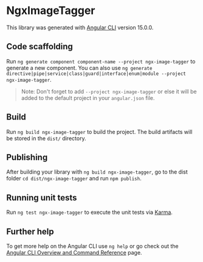 # NgxImageTagger

This library was generated with [Angular CLI](https://github.com/angular/angular-cli) version 15.0.0.

## Code scaffolding

Run `ng generate component component-name --project ngx-image-tagger` to generate a new component. You can also use `ng generate directive|pipe|service|class|guard|interface|enum|module --project ngx-image-tagger`.
> Note: Don't forget to add `--project ngx-image-tagger` or else it will be added to the default project in your `angular.json` file. 

## Build

Run `ng build ngx-image-tagger` to build the project. The build artifacts will be stored in the `dist/` directory.

## Publishing

After building your library with `ng build ngx-image-tagger`, go to the dist folder `cd dist/ngx-image-tagger` and run `npm publish`.

## Running unit tests

Run `ng test ngx-image-tagger` to execute the unit tests via [Karma](https://karma-runner.github.io).

## Further help

To get more help on the Angular CLI use `ng help` or go check out the [Angular CLI Overview and Command Reference](https://angular.io/cli) page.
